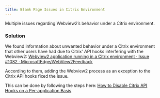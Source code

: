 ```yaml
---
title: Blank Page Issues in Citrix Environment
---
```

Multiple issues regarding Webview2’s behavior under a Citrix environment.
### Solution
We found information about unwanted behavior under a Citrix environment that other users have had due to Citrix&apos; API hooks interfering with the Webview2: [Webview2 application running in a Citrix environment · Issue #1082 · MicrosoftEdge/WebView2Feedback](https://github.com/MicrosoftEdge/WebView2Feedback/issues/1082)  

According to them, adding the Webview2 process as an exception to the Citrix API hooks fixed the issue.  

This can be done by following the steps here: [How to Disable Citrix API Hooks on a Per-application Basis](https://support.citrix.com/article/CTX107825)
